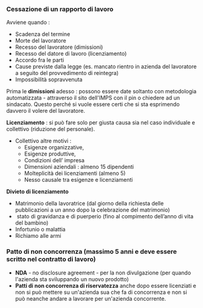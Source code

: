 ### Cessazione di un rapporto di lavoro

Avviene quando : 
- Scadenza del termine
- Morte del lavoratore
- Recesso del lavoratore (dimissioni)
- Recesso del datore di lavoro (licenziamento)
- Accordo fra le parti
- Cause previste dalla legge (es. mancato rientro in azienda del lavoratore a seguito del provvedimento di reintegra)
- Impossibilità sopravvenuta

Prima le **dimissioni** adesso : possono essere date soltanto con metodologia automatizzata - attraverso il sito dell'IMPS con il pin o chiedere ad un sindacato. Questo perché si vuole essere certi che si sta esprimendo davvero il volere del lavoratore.

**Licenziamento** : si può fare solo per giusta causa sia nel caso individuale e collettivo (riduzione del personale). 
- Collettivo altre motivi : 
	- Esigenze organizzative,
	- Esigenze produttive,
	- Condizioni dell’ impresa
	- Dimensioni aziendali : almeno 15 dipendenti
	- Molteplicità dei licenziamenti (almeno 5)
	- Nesso causale tra esigenze e licenziamenti

**Divieto di licenziamento** 
- Matrimonio della lavoratrice (dal giorno della richiesta delle pubblicazioni a un anno dopo la celebrazione del matrimonio)
-  stato di gravidanza e di puerperio (fino al compimento dell’anno di vita del bambino)
- Infortunio o malattia
- Richiamo alle armi
### Patto di non concorrenza (massimo 5 anni e deve essere scritto nel contratto di lavoro)

- **NDA** - no disclosure agreement - per la non divulgazione (per quando l'azienda sta sviluppando un nuovo prodotto)
- **Patti di non concorrenza di riservatezza** anche dopo essere licenziati e non si può mettere su un'azienda sua che fa di concorrenza e non si può neanche andare a lavorare per un'azienda concorrente.

